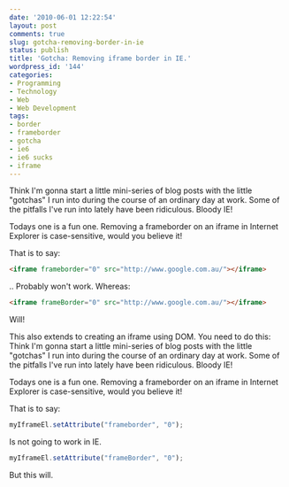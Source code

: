 ```yaml
---
date: '2010-06-01 12:22:54'
layout: post
comments: true
slug: gotcha-removing-border-in-ie
status: publish
title: 'Gotcha: Removing iframe border in IE.'
wordpress_id: '144'
categories:
- Programming
- Technology
- Web
- Web Development
tags:
- border
- frameborder
- gotcha
- ie6
- ie6 sucks
- iframe
---
```


Think I'm gonna start a little mini-series of blog posts with the little "gotchas" I run into during the course of an ordinary day at work. Some of the pitfalls I've run into lately have been ridiculous. Bloody IE!

Todays one is a fun one. Removing a frameborder on an iframe in Internet Explorer is case-sensitive, would you believe it!

That is to say:
```html
<iframe frameborder="0" src="http://www.google.com.au/"></iframe>
```
.. Probably won't work. Whereas:
```html
<iframe frameBorder="0" src="http://www.google.com.au/"></iframe>
```
Will!

This also extends to creating an iframe using DOM. You need to do this:
Think I'm gonna start a little mini-series of blog posts with the little "gotchas" I run into during the course of an ordinary day at work. Some of the pitfalls I've run into lately have been ridiculous. Bloody IE!

Todays one is a fun one. Removing a frameborder on an iframe in Internet Explorer is case-sensitive, would you believe it!

That is to say:
```js
myIframeEl.setAttribute("frameborder", "0");
```
Is not going to work in IE.
```js
myIframeEl.setAttribute("frameBorder", "0");
```
But this will.
